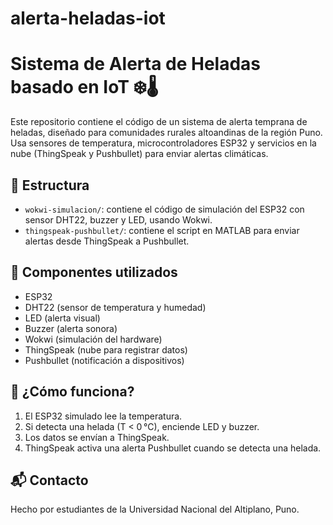# alerta-heladas-iot
# Sistema de Alerta de Heladas basado en IoT ❄️🌡️

Este repositorio contiene el código de un sistema de alerta temprana de heladas, diseñado para comunidades rurales altoandinas de la región Puno. Usa sensores de temperatura, microcontroladores ESP32 y servicios en la nube (ThingSpeak y Pushbullet) para enviar alertas climáticas.

## 📁 Estructura

- `wokwi-simulacion/`: contiene el código de simulación del ESP32 con sensor DHT22, buzzer y LED, usando Wokwi.
- `thingspeak-pushbullet/`: contiene el script en MATLAB para enviar alertas desde ThingSpeak a Pushbullet.

## 🔧 Componentes utilizados

- ESP32
- DHT22 (sensor de temperatura y humedad)
- LED (alerta visual)
- Buzzer (alerta sonora)
- Wokwi (simulación del hardware)
- ThingSpeak (nube para registrar datos)
- Pushbullet (notificación a dispositivos)

## 📡 ¿Cómo funciona?

1. El ESP32 simulado lee la temperatura.
2. Si detecta una helada (T < 0 °C), enciende LED y buzzer.
3. Los datos se envían a ThingSpeak.
4. ThingSpeak activa una alerta Pushbullet cuando se detecta una helada.

## 📬 Contacto

Hecho por estudiantes de la Universidad Nacional del Altiplano, Puno.



